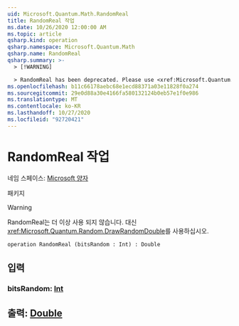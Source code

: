 ```yaml
---
uid: Microsoft.Quantum.Math.RandomReal
title: RandomReal 작업
ms.date: 10/26/2020 12:00:00 AM
ms.topic: article
qsharp.kind: operation
qsharp.namespace: Microsoft.Quantum.Math
qsharp.name: RandomReal
qsharp.summary: >-
  > [!WARNING]

  > RandomReal has been deprecated. Please use <xref:Microsoft.Quantum.Random.DrawRandomDouble> instead.
ms.openlocfilehash: b11c66178aebc68e1ecd88371a03e11828f0a274
ms.sourcegitcommit: 29e0d88a30e4166fa580132124b0eb57e1f0e986
ms.translationtype: MT
ms.contentlocale: ko-KR
ms.lasthandoff: 10/27/2020
ms.locfileid: "92720421"
---
```

# <a name="randomreal-operation"></a>RandomReal 작업

네임 스페이스: [Microsoft 양자](xref:Microsoft.Quantum.Math)

패키지 [](https://nuget.org/packages/)


> [!WARNING]
> RandomReal는 더 이상 사용 되지 않습니다. 대신 <xref:Microsoft.Quantum.Random.DrawRandomDouble>를 사용하십시오.



```qsharp
operation RandomReal (bitsRandom : Int) : Double
```


## <a name="input"></a>입력

### <a name="bitsrandom--int"></a>bitsRandom: [Int](xref:microsoft.quantum.lang-ref.int)





## <a name="output--double"></a>출력: [Double](xref:microsoft.quantum.lang-ref.double)

